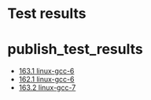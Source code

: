 Test results
===
# publish_test_results
 - [163.1 linux-gcc-6](https://ledfan.github.io/Bachelorproef/test_results/publish_test_results/163.1-linux-gcc-6.html)
 - [162.1 linux-gcc-6](https://ledfan.github.io/Bachelorproef/test_results/publish_test_results/162.1-linux-gcc-6.html)
 - [163.2 linux-gcc-7](https://ledfan.github.io/Bachelorproef/test_results/publish_test_results/163.2-linux-gcc-7.html)
